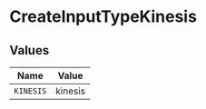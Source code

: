 # CreateInputTypeKinesis


## Values

| Name      | Value     |
| --------- | --------- |
| `KINESIS` | kinesis   |
